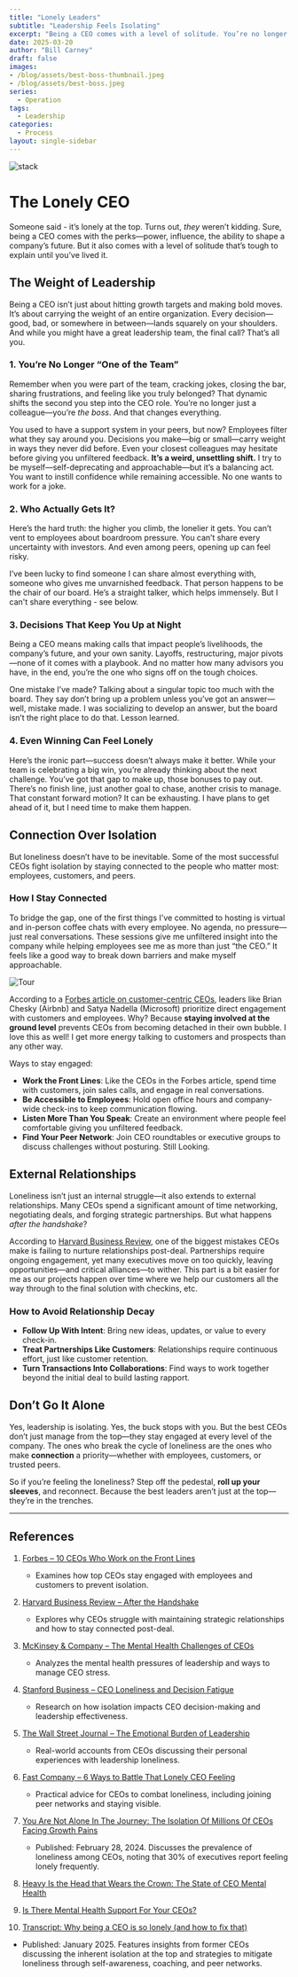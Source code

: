 ```yaml
---
title: "Lonely Leaders"
subtitle: "Leadership Feels Isolating"
excerpt: "Being a CEO comes with a level of solitude. You’re no longer just part of the team; you’re the boss, making decisions that impact lives, futures, and the company’s trajectory. But leadership doesn’t have to mean isolation. The best CEOs stay connected—engaging with employees, customers, and peers to combat loneliness and lead more effectively. Because at the end of the day, the strongest leaders aren’t just at the top—they’re in the trenches."
date: 2025-03-20
author: "Bill Carney"
draft: false
images:
- /blog/assets/best-boss-thumbnail.jpeg
- /blog/assets/best-boss.jpeg
series:
  - Operation
tags:
  - Leadership
categories:
  - Process
layout: single-sidebar
---
```


![stack](/blog/assets/best-boss.jpeg)

# The Lonely CEO  

Someone said - it’s lonely at the top. Turns out, *they* weren’t kidding. Sure, being a CEO comes with the perks—power, influence, the ability to shape a company’s future. But it also comes with a level of solitude that’s tough to explain until you’ve lived it.  

## The Weight of Leadership  

Being a CEO isn’t just about hitting growth targets and making bold moves. It’s about carrying the weight of an entire organization. Every decision—good, bad, or somewhere in between—lands squarely on your shoulders. And while you might have a great leadership team, the final call? That’s all you.  

### **1. You’re No Longer “One of the Team”**  
Remember when you were part of the team, cracking jokes, closing the bar, sharing frustrations, and feeling like you truly belonged? That dynamic shifts the second you step into the CEO role. You’re no longer just a colleague—you’re *the boss*. And that changes everything.  

You used to have a support system in your peers, but now? Employees filter what they say around you. Decisions you make—big or small—carry weight in ways they never did before. Even your closest colleagues may hesitate before giving you unfiltered feedback. **It’s a weird, unsettling shift.** I try to be myself—self-deprecating and approachable—but it’s a balancing act. You want to instill confidence while remaining accessible. No one wants to work for a joke.  

### **2. Who Actually Gets It?**  
Here’s the hard truth: the higher you climb, the lonelier it gets. You can’t vent to employees about boardroom pressure. You can’t share every uncertainty with investors. And even among peers, opening up can feel risky.  

I’ve been lucky to find someone I can share almost everything with, someone who gives me unvarnished feedback. That person happens to be the chair of our board. He’s a straight talker, which helps immensely. But I can't share everything - see below. 

### **3. Decisions That Keep You Up at Night**  
Being a CEO means making calls that impact people’s livelihoods, the company’s future, and your own sanity. Layoffs, restructuring, major pivots—none of it comes with a playbook. And no matter how many advisors you have, in the end, you’re the one who signs off on the tough choices.  

One mistake I’ve made? Talking about a singular topic too much with the board. They say don’t bring up a problem unless you’ve got an answer—well, mistake made. I was socializing to develop an answer, but the board isn’t the right place to do that. Lesson learned.  

### **4. Even Winning Can Feel Lonely**  
Here’s the ironic part—success doesn’t always make it better. While your team is celebrating a big win, you’re already thinking about the next challenge. You’ve got that gap to make up, those bonuses to pay out. There’s no finish line, just another goal to chase, another crisis to manage. That constant forward motion? It can be exhausting. I have plans to get ahead of it, but I need time to make them happen.  

## Connection Over Isolation  

But loneliness doesn’t have to be inevitable. Some of the most successful CEOs fight isolation by staying connected to the people who matter most: employees, customers, and peers.  

### **How I Stay Connected**  
To bridge the gap, one of the first things I've committed to hosting is virtual and in-person coffee chats with every employee. No agenda, no pressure—just real conversations. These sessions give me unfiltered insight into the company while helping employees see me as more than just “the CEO.” It feels like a good way to break down barriers and make myself approachable.  

<img src="/content/blog/assets/ceo-tour.png" alt="Tour" class="center">

According to a [Forbes article on customer-centric CEOs](https://www.forbes.com/sites/blakemorgan/2023/09/13/10-ceos-customer-experience-leaders-who-work-on-the-front-lines/), leaders like Brian Chesky (Airbnb) and Satya Nadella (Microsoft) prioritize direct engagement with customers and employees. Why? Because **staying involved at the ground level** prevents CEOs from becoming detached in their own bubble.  I love this as well!  I get more energy talking to customers and prospects than any other way.

Ways to stay engaged:
- **Work the Front Lines**: Like the CEOs in the Forbes article, spend time with customers, join sales calls, and engage in real conversations.
- **Be Accessible to Employees**: Hold open office hours and company-wide check-ins to keep communication flowing.
- **Listen More Than You Speak**: Create an environment where people feel comfortable giving you unfiltered feedback.
- **Find Your Peer Network**: Join CEO roundtables or executive groups to discuss challenges without posturing.  Still Looking.

## External Relationships  

Loneliness isn’t just an internal struggle—it also extends to external relationships. Many CEOs spend a significant amount of time networking, negotiating deals, and forging strategic partnerships. But what happens *after the handshake*?  

According to [Harvard Business Review](https://hbr.org/2016/12/after-the-handshake), one of the biggest mistakes CEOs make is failing to nurture relationships post-deal. Partnerships require ongoing engagement, yet many executives move on too quickly, leaving opportunities—and critical alliances—to wither. This part is a bit easier for me as our projects happen over time where we help our customers all the way through to the final solution with checkins, etc.  

### **How to Avoid Relationship Decay**  
- **Follow Up With Intent**: Bring new ideas, updates, or value to every check-in.
- **Treat Partnerships Like Customers**: Relationships require continuous effort, just like customer retention.
- **Turn Transactions Into Collaborations**: Find ways to work together beyond the initial deal to build lasting rapport.  

## Don’t Go It Alone  

Yes, leadership is isolating. Yes, the buck stops with you. But the best CEOs don’t just manage from the top—they stay engaged at every level of the company. The ones who break the cycle of loneliness are the ones who make **connection** a priority—whether with employees, customers, or trusted peers.  

So if you’re feeling the loneliness? Step off the pedestal, **roll up your sleeves**, and reconnect. Because the best leaders aren’t just at the top—they’re in the trenches.  

---

## References  

1. [Forbes – 10 CEOs Who Work on the Front Lines](https://www.forbes.com/sites/blakemorgan/2023/09/13/10-ceos-customer-experience-leaders-who-work-on-the-front-lines/)  
   - Examines how top CEOs stay engaged with employees and customers to prevent isolation.  

2. [Harvard Business Review – After the Handshake](https://hbr.org/2016/12/after-the-handshake)  
   - Explores why CEOs struggle with maintaining strategic relationships and how to stay connected post-deal.  

3. [McKinsey & Company – The Mental Health Challenges of CEOs](https://www.mckinsey.com/capabilities/people-and-organizational-performance/our-insights/the-boss-factor-making-the-world-a-better-place-through-work)  
   - Analyzes the mental health pressures of leadership and ways to manage CEO stress.  

4. [Stanford Business – CEO Loneliness and Decision Fatigue](https://www.gsb.stanford.edu/insights/why-ceos-feel-lonely-what-they-can-do-about-it)  
   - Research on how isolation impacts CEO decision-making and leadership effectiveness.  

5. [The Wall Street Journal – The Emotional Burden of Leadership](https://www.wsj.com/articles/the-highs-and-lows-of-being-a-ceo-11647772200)  
   - Real-world accounts from CEOs discussing their personal experiences with leadership loneliness.  

6. [Fast Company – 6 Ways to Battle That Lonely CEO Feeling](https://www.fastcompany.com/90937949/6-ways-to-battle-that-lonely-ceo-feeling)  
   - Practical advice for CEOs to combat loneliness, including joining peer networks and staying visible.  

7. [You Are Not Alone In The Journey: The Isolation Of Millions Of CEOs Facing Growth Pains](https://www.forbes.com/councils/forbesbusinesscouncil/2024/02/28/you-are-not-alone-in-the-journey-the-isolation-of-millions-of-ceos-facing-growth-pains/)  
   - Published: February 28, 2024. Discusses the prevalence of loneliness among CEOs, noting that 30% of executives report feeling lonely frequently.

8. [Heavy Is the Head that Wears the Crown: The State of CEO Mental Health](https://worldatwork.org/workspan/articles/heavy-is-the-head-that-wears-the-crown-the-state-of-ceo-mental-health)  

9. [Is There Mental Health Support For Your CEOs?](https://hortoninternational.com/is-there-mental-health-support-for-your-ceos/)  

10. [Transcript: Why being a CEO is so lonely (and how to fix that)](https://www.ft.com/content/54b7fa49-38cf-4ecb-817b-187d8939243b)  
   - Published: January 2025. Features insights from former CEOs discussing the inherent isolation at the top and strategies to mitigate loneliness through self-awareness, coaching, and peer networks.